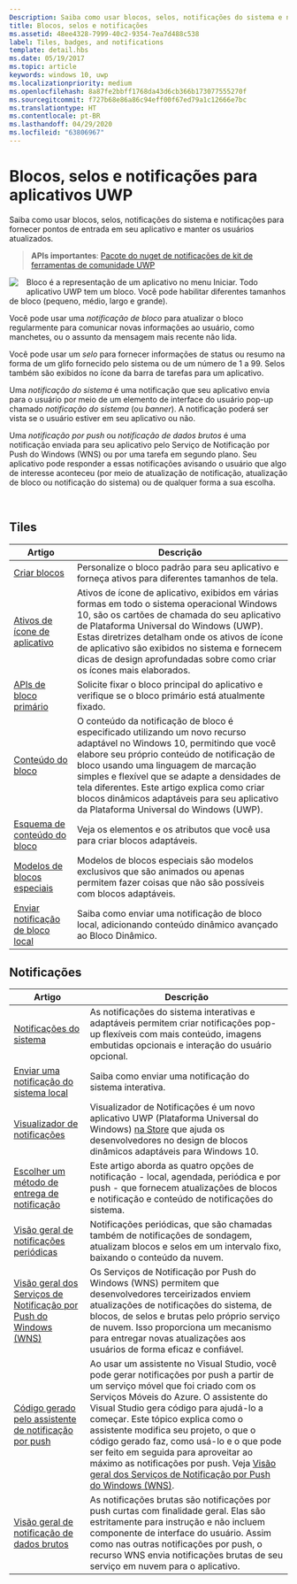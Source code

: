 ```yaml
---
Description: Saiba como usar blocos, selos, notificações do sistema e notificações para fornecer pontos de entrada em seu aplicativo e manter os usuários atualizados.
title: Blocos, selos e notificações
ms.assetid: 48ee4328-7999-40c2-9354-7ea7d488c538
label: Tiles, badges, and notifications
template: detail.hbs
ms.date: 05/19/2017
ms.topic: article
keywords: windows 10, uwp
ms.localizationpriority: medium
ms.openlocfilehash: 8a87fe2bbff1768da43d6cb366b173077555270f
ms.sourcegitcommit: f727b68e86a86c94eff00f67ed79a1c12666e7bc
ms.translationtype: HT
ms.contentlocale: pt-BR
ms.lasthandoff: 04/29/2020
ms.locfileid: "63806967"
---
```

# <a name="tiles-badges-and-notifications-for-uwp-apps"></a>Blocos, selos e notificações para aplicativos UWP
 

Saiba como usar blocos, selos, notificações do sistema e notificações para fornecer pontos de entrada em seu aplicativo e manter os usuários atualizados.

> **APIs importantes**: [Pacote do nuget de notificações de kit de ferramentas de comunidade UWP](https://www.nuget.org/packages/Microsoft.Toolkit.Uwp.Notifications/)

<p><img style="float: left; margin: 0px 15px 15px 0px;" src="images/tile-and-live-tile.png" />
Bloco é a representação de um aplicativo no menu Iniciar. Todo aplicativo UWP tem um bloco. Você pode habilitar diferentes tamanhos de bloco (pequeno, médio, largo e grande).</p>

<p>Você pode usar uma <em>notificação de bloco</em> para atualizar o bloco regularmente para comunicar novas informações ao usuário, como manchetes, ou o assunto da mensagem mais recente não lida.</p>

<p>Você pode usar um <em>selo</em> para fornecer informações de status ou resumo na forma de um glifo fornecido pelo sistema ou de um número de 1 a 99. Selos também são exibidos no ícone da barra de tarefas para um aplicativo. </p>

<p>Uma <em>notificação do sistema</em> é uma notificação que seu aplicativo envia para o usuário por meio de um elemento de interface do usuário pop-up chamado <em>notificação do sistema</em> (ou <em>banner</em>). A notificação poderá ser vista se o usuário estiver em seu aplicativo ou não.</p>
<p>Uma <em>notificação por push</em> ou <em>notificação de dados brutos</em> é uma notificação enviada para seu aplicativo pelo Serviço de Notificação por Push do Windows (WNS) ou por uma tarefa em segundo plano. Seu aplicativo pode responder a essas notificações avisando o usuário que algo de interesse aconteceu (por meio de atualização de notificação, atualização de bloco ou notificação do sistema) ou de qualquer forma a sua escolha.</p>

 
## <a name="tiles"></a>Tiles
| Artigo | Descrição |
| --- | --- |
| [Criar blocos](creating-tiles.md) | Personalize o bloco padrão para seu aplicativo e forneça ativos para diferentes tamanhos de tela. |
| [Ativos de ícone de aplicativo](app-assets.md) | Ativos de ícone de aplicativo, exibidos em várias formas em todo o sistema operacional Windows 10, são os cartões de chamada do seu aplicativo de Plataforma Universal do Windows (UWP). Estas diretrizes detalham onde os ativos de ícone de aplicativo são exibidos no sistema e fornecem dicas de design aprofundadas sobre como criar os ícones mais elaborados. |
| [APIs de bloco primário](primary-tile-apis.md) | Solicite fixar o bloco principal do aplicativo e verifique se o bloco primário está atualmente fixado. |
| [Conteúdo do bloco](create-adaptive-tiles.md) | O conteúdo da notificação de bloco é especificado utilizando um novo recurso adaptável no Windows 10, permitindo que você elabore seu próprio conteúdo de notificação de bloco usando uma linguagem de marcação simples e flexível que se adapte a densidades de tela diferentes. Este artigo explica como criar blocos dinâmicos adaptáveis para seu aplicativo da Plataforma Universal do Windows (UWP). |
| [Esquema de conteúdo do bloco](../tiles-and-notifications/tile-schema.md) | Veja os elementos e os atributos que você usa para criar blocos adaptáveis. |
| [Modelos de blocos especiais](special-tile-templates-catalog.md) | Modelos de blocos especiais são modelos exclusivos que são animados ou apenas permitem fazer coisas que não são possíveis com blocos adaptáveis. |
| [Enviar notificação de bloco local](sending-a-local-tile-notification.md) | Saiba como enviar uma notificação de bloco local, adicionando conteúdo dinâmico avançado ao Bloco Dinâmico. |


## <a name="notifications"></a>Notificações

| Artigo | Descrição |
| --- | --- |
| [Notificações do sistema](adaptive-interactive-toasts.md) | As notificações do sistema interativas e adaptáveis permitem criar notificações pop-up flexíveis com mais conteúdo, imagens embutidas opcionais e interação do usuário opcional. |
| [Enviar uma notificação do sistema local](send-local-toast.md) | Saiba como enviar uma notificação do sistema interativa. |
| [Visualizador de notificações](notifications-visualizer.md) | Visualizador de Notificações é um novo aplicativo UWP (Plataforma Universal do Windows) [na Store](https://www.microsoft.com/store/apps/notifications-visualizer/9nblggh5xsl1) que ajuda os desenvolvedores no design de blocos dinâmicos adaptáveis para Windows 10. |
| [Escolher um método de entrega de notificação](choosing-a-notification-delivery-method.md) | Este artigo aborda as quatro opções de notificação - local, agendada, periódica e por push - que fornecem atualizações de blocos e notificação e conteúdo de notificações do sistema. |
| [Visão geral de notificações periódicas](periodic-notification-overview.md) | Notificações periódicas, que são chamadas também de notificações de sondagem, atualizam blocos e selos em um intervalo fixo, baixando o conteúdo da nuvem. |
| [Visão geral dos Serviços de Notificação por Push do Windows (WNS)](windows-push-notification-services--wns--overview.md) | Os Serviços de Notificação por Push do Windows (WNS) permitem que desenvolvedores terceirizados enviem atualizações de notificações do sistema, de blocos, de selos e brutas pelo próprio serviço de nuvem. Isso proporciona um mecanismo para entregar novas atualizações aos usuários de forma eficaz e confiável. |
| [Código gerado pelo assistente de notificação por push](the-code-generated-by-the-push-notification-wizard.md) | Ao usar um assistente no Visual Studio, você pode gerar notificações por push a partir de um serviço móvel que foi criado com os Serviços Móveis do Azure. O assistente do Visual Studio gera código para ajudá-lo a começar. Este tópico explica como o assistente modifica seu projeto, o que o código gerado faz, como usá-lo e o que pode ser feito em seguida para aproveitar ao máximo as notificações por push. Veja [Visão geral dos Serviços de Notificação por Push do Windows (WNS)](windows-push-notification-services--wns--overview.md). |
| [Visão geral de notificação de dados brutos](raw-notification-overview.md) | As notificações brutas são notificações por push curtas com finalidade geral. Elas são estritamente para instrução e não incluem componente de interface do usuário. Assim como nas outras notificações por push, o recurso WNS envia notificações brutas de seu serviço em nuvem para o aplicativo. |
